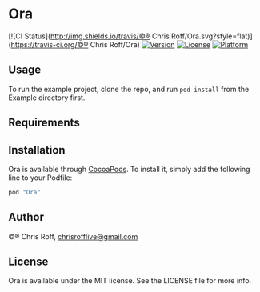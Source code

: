 # Ora

[![CI Status](http://img.shields.io/travis/©® Chris Roff/Ora.svg?style=flat)](https://travis-ci.org/©® Chris Roff/Ora)
[![Version](https://img.shields.io/cocoapods/v/Ora.svg?style=flat)](http://cocoapods.org/pods/Ora)
[![License](https://img.shields.io/cocoapods/l/Ora.svg?style=flat)](http://cocoapods.org/pods/Ora)
[![Platform](https://img.shields.io/cocoapods/p/Ora.svg?style=flat)](http://cocoapods.org/pods/Ora)

## Usage

To run the example project, clone the repo, and run `pod install` from the Example directory first.

## Requirements

## Installation

Ora is available through [CocoaPods](http://cocoapods.org). To install
it, simply add the following line to your Podfile:

```ruby
pod "Ora"
```

## Author

©® Chris Roff, chrisrofflive@gmail.com

## License

Ora is available under the MIT license. See the LICENSE file for more info.
